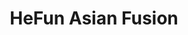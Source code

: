 ---
layout: place
title: "HeFun Asian Fusion"
permalink: /florida/palm-harbor/hefun-asian-fusion.html
stateAbbr: FL
stateName: Florida
cityName: Palm Harbor
seo:
  name: "HeFun Asian Fusion"
  type: Restaurant
  links: null
description: "Looking for sushi in Palm Harbor, Florida? Check out HeFun Asian Fusion for a delightful Japanese dining experience. Enjoy a variety of sushi and other dishe..."
place_id: ChIJ3dHw1EPtwogRGtKthTSDcQM
photos:
  - name: >-
      places/ChIJ3dHw1EPtwogRGtKthTSDcQM/photos/AeeoHcJObq2DhtZJ5DvTC6-e3g7IhxV0B7vTXcYkep31uOGkAh8mGoTJMN13EY4L5Q7AQRwqI5LsNeHSWQlOXpJgxvpHyHCxEylHvb2myX1PtwCg1E-IbSF4n_5SAOEePHL4rgJTKfdh7PBwHF6-lUNcp4j5Z4WbqG7pFQjZChWlJz4xBOr9rzQ1LAm-Rt36tSyvgtLLtRYS3_TPc_q0Wigum-9o9bYrcgDBNEaZ3XA9GR9PdsoEhf9q11aV0sCbf9L9gYoGHS398gB_-chjsON3ZEQodWr-dIsHpYpdTQNaCYklyQ
    widthPx: 4032
    heightPx: 2268
    authorAttributions:
      - displayName: HeFun Asian Fusion
        uri: https://maps.google.com/maps/contrib/108658113032725936378
        photoUri: >-
          https://lh3.googleusercontent.com/a-/ALV-UjUdC1NZ_Y2tOGB4DFC0Bx44lykLqu2LUdOAQNS5ttt0G308pdU=s100-p-k-no-mo
    flagContentUri: >-
      https://www.google.com/local/imagery/report/?cb_client=maps_api_places.places_api&image_key=!1e10!2sAF1QipN3YHyT4PS9JscXf4VoGMNPpgfQS84DnZYyJptg&hl=en-US
    googleMapsUri: >-
      https://www.google.com/maps/place//data=!3m4!1e2!3m2!1sAF1QipN3YHyT4PS9JscXf4VoGMNPpgfQS84DnZYyJptg!2e10!4m2!3m1!1s0x88c2ed43d4f0d1dd:0x371833485add21a
  - name: >-
      places/ChIJ3dHw1EPtwogRGtKthTSDcQM/photos/AeeoHcJih-8Pwr0aaF9R7zmgPle8HqtJro05l1-nArJFaBrXJkDOY-IzjVEbQNjJp4mrb4Cjzu5-h-hMA-PJALMp6CnXqye8SsPE0pYhTaxJQ6sQk0jqpFPr3c2PqS9m_HUFgS3Fi79fTcv8AF1oc0zsxUuqeGeAO0AYt3auMtS8vFhj27_ylWQpkL0tbS3zA2kukciTE70QIZvJQlLCMzD81Dq3IPMhlGLg_y6ipvHfYpXxjuI0xZXWGbk66OfV-NKZ0WHOJkOysf5ZQM3kd-94i3M75zFiyua6zGIxOuYz7b5PxQ
    widthPx: 680
    heightPx: 510
    authorAttributions:
      - displayName: HeFun Asian Fusion
        uri: https://maps.google.com/maps/contrib/108658113032725936378
        photoUri: >-
          https://lh3.googleusercontent.com/a-/ALV-UjUdC1NZ_Y2tOGB4DFC0Bx44lykLqu2LUdOAQNS5ttt0G308pdU=s100-p-k-no-mo
    flagContentUri: >-
      https://www.google.com/local/imagery/report/?cb_client=maps_api_places.places_api&image_key=!1e10!2sAF1QipMQKq0d4yIQKMvvvSsoo2IMQadZK-8VvjS_tQFq&hl=en-US
    googleMapsUri: >-
      https://www.google.com/maps/place//data=!3m4!1e2!3m2!1sAF1QipMQKq0d4yIQKMvvvSsoo2IMQadZK-8VvjS_tQFq!2e10!4m2!3m1!1s0x88c2ed43d4f0d1dd:0x371833485add21a
  - name: >-
      places/ChIJ3dHw1EPtwogRGtKthTSDcQM/photos/AeeoHcI6cCBnz6NUMtlSOk_4pOC_zEkmTkqe7rpk_yXH_cj7s2euIbBzGeEjsCfX2h50oAkgPGXYm4dACqXmOCFbTSSFunMw8Ee7NglIsOmUfaLk-zHaKpC-HWVM_8x8z-QxaC_IjkCwQ_a_TzvV4gLpeEyAYVKKA7MCX6gKll0KsCAmXsIg-abjbL8mqX_-inlyfOukfFBq2tP1XPiZzUIkrm7qreSJkj88n07Z3Qsm9LEvF2zKdJMQuCMVLVN0HEhGjVsIoiurK7AgHfmqOjNC_qAaixN6bT1y1zfkLn2LgGu_bbZndfFhwiVFgjRiYE5yqgtyVTDe3NMPmvp71XmrC5Y7oeNqxexZpQ-OebKIiL1eHIMxmZCFtDBQizEe-TOOn7z5yTJNjF59KKQOuxFlbMM_cQbwb8mzhsayJ9pKqd4
    widthPx: 3024
    heightPx: 4032
    authorAttributions:
      - displayName: Jocelyn Bodak
        uri: https://maps.google.com/maps/contrib/104935234183485404029
        photoUri: >-
          https://lh3.googleusercontent.com/a/ACg8ocJO5d8oYwTG9_L1_xoRkQKooQsNbwXnVFEbjxe6XsLLr4D5EQ=s100-p-k-no-mo
    flagContentUri: >-
      https://www.google.com/local/imagery/report/?cb_client=maps_api_places.places_api&image_key=!1e10!2sCIHM0ogKEICAgMDI0-6fHA&hl=en-US
    googleMapsUri: >-
      https://www.google.com/maps/place//data=!3m4!1e2!3m2!1sCIHM0ogKEICAgMDI0-6fHA!2e10!4m2!3m1!1s0x88c2ed43d4f0d1dd:0x371833485add21a
  - name: >-
      places/ChIJ3dHw1EPtwogRGtKthTSDcQM/photos/AeeoHcJCrmSGLZHX-ARP3QKVTvjkg2aHW6NXCDV2wYTwgCzsNikQUjCDZUPA0APJ1wzyMKIwHKAcGLRXB5gkZlsuQsGmB5U5ycvOP8DOyS7llwV5jXHKM0eB1Ks3egaDTcFYfSqkkJYVDul-CFlhppBpVymVF49M4hQDZZOy-4Z48_9bfQlTZxNlP1w69u-EjhagzP82ePPVxblS-NLClcKNS46ZutV0mEUb0xfg48iR-ulSW26W85PwwWfAF5te2SfXCjtCQOOe0hDsY_oYBE1pAsx-yfkU3Y3EU7J8cZYL_39pmw
    widthPx: 4031
    heightPx: 2809
    authorAttributions:
      - displayName: HeFun Asian Fusion
        uri: https://maps.google.com/maps/contrib/108658113032725936378
        photoUri: >-
          https://lh3.googleusercontent.com/a-/ALV-UjUdC1NZ_Y2tOGB4DFC0Bx44lykLqu2LUdOAQNS5ttt0G308pdU=s100-p-k-no-mo
    flagContentUri: >-
      https://www.google.com/local/imagery/report/?cb_client=maps_api_places.places_api&image_key=!1e10!2sAF1QipNZx5pY_QGni_yIzpta6l8qxDlK061F8ZgSMdv4&hl=en-US
    googleMapsUri: >-
      https://www.google.com/maps/place//data=!3m4!1e2!3m2!1sAF1QipNZx5pY_QGni_yIzpta6l8qxDlK061F8ZgSMdv4!2e10!4m2!3m1!1s0x88c2ed43d4f0d1dd:0x371833485add21a
  - name: >-
      places/ChIJ3dHw1EPtwogRGtKthTSDcQM/photos/AeeoHcIRo8zD06_VvhISiKNI6PVySyaOwyh7DiLDWmzDM4NJA4faRaG_rlyWfd3424t5vALZTYUqUTIQAvaeVnVTWgUrpcSiXuA8kf00xDLJgDjSV_pG517klZSuye0zMw5AuQDUPCGVHguQvZBXzKM25Anys8Spl14BH8nSAuZyy2rDMm_YoPcCncof9wx07ftflTxkBK6FADbnti2f4P5Fe68AqIZgfPUZdAAu_BBWnTFjLPZ22m6UjbWUWNMRexc0O5TciMBwvmggBjExBLQ0a5tS4eUhayQ4-mnioFfwyivziw
    widthPx: 3936
    heightPx: 3024
    authorAttributions:
      - displayName: HeFun Asian Fusion
        uri: https://maps.google.com/maps/contrib/108658113032725936378
        photoUri: >-
          https://lh3.googleusercontent.com/a-/ALV-UjUdC1NZ_Y2tOGB4DFC0Bx44lykLqu2LUdOAQNS5ttt0G308pdU=s100-p-k-no-mo
    flagContentUri: >-
      https://www.google.com/local/imagery/report/?cb_client=maps_api_places.places_api&image_key=!1e10!2sAF1QipOSYjGy1RLvqy0RKqlk7-GyKLcdsbGjFI3t-fEV&hl=en-US
    googleMapsUri: >-
      https://www.google.com/maps/place//data=!3m4!1e2!3m2!1sAF1QipOSYjGy1RLvqy0RKqlk7-GyKLcdsbGjFI3t-fEV!2e10!4m2!3m1!1s0x88c2ed43d4f0d1dd:0x371833485add21a
  - name: >-
      places/ChIJ3dHw1EPtwogRGtKthTSDcQM/photos/AeeoHcKCC_XVQhYxK4PfW8rCU5QpEr2CpD68_JVPgkVb7W3qAnpbwixEFFhAf8qP0MOX0FiZTMPVTz1CP93Tqu5JoQi3ohe5QEs7Wjifi3XRWhcU1E3f82gCFcM0mvWFIsoTY3j7PWsLAsrJi3T0JZDryDey6WLJnUlCC3KTW0rcJqtRBdqaaW3fgMPvA576ZYbVXVtmc3QEyymK39hVAGgVS4q19I9hZazn_t81Vtw1EtY4xL_kT6Q4Tg6AaCdpg6uM9lDsyy8s2CRiSiNFqMcZUQehs2BMj7yl_lqpSrEJgPvz1A
    widthPx: 680
    heightPx: 510
    authorAttributions:
      - displayName: HeFun Asian Fusion
        uri: https://maps.google.com/maps/contrib/108658113032725936378
        photoUri: >-
          https://lh3.googleusercontent.com/a-/ALV-UjUdC1NZ_Y2tOGB4DFC0Bx44lykLqu2LUdOAQNS5ttt0G308pdU=s100-p-k-no-mo
    flagContentUri: >-
      https://www.google.com/local/imagery/report/?cb_client=maps_api_places.places_api&image_key=!1e10!2sAF1QipPj4CpoOvgM4lBXwKa0Z0LrbVH5RKAmpCtI9llk&hl=en-US
    googleMapsUri: >-
      https://www.google.com/maps/place//data=!3m4!1e2!3m2!1sAF1QipPj4CpoOvgM4lBXwKa0Z0LrbVH5RKAmpCtI9llk!2e10!4m2!3m1!1s0x88c2ed43d4f0d1dd:0x371833485add21a
  - name: >-
      places/ChIJ3dHw1EPtwogRGtKthTSDcQM/photos/AeeoHcLNn6Zp4nMpQ6bDsVmOlMnLlndGBTopLnlJP2X9x44r8YhGckjPlp6_0Ilf0ddkuFtkIjzYvLx_sWSjGiDfR2g4VVgRn8ZmJeqkXxXFqS1FehqM-tj9hvbl_ni7vmzhddMg51YNXePDEYW1XRS2X9uOVDteSzidvj4MIG8qcgIG3VAIjESCzXPsO9RZgXaFUTt5VXes886qNejgrC9rchMC7lETpS3AGdoo9bimm_0L2aUSL3-PQEbMt6RbvMDjukUA2MonQIhjTmyMOC6cdnokXVSXLcODmT9ADdiMdzw7Tw
    widthPx: 680
    heightPx: 510
    authorAttributions:
      - displayName: HeFun Asian Fusion
        uri: https://maps.google.com/maps/contrib/108658113032725936378
        photoUri: >-
          https://lh3.googleusercontent.com/a-/ALV-UjUdC1NZ_Y2tOGB4DFC0Bx44lykLqu2LUdOAQNS5ttt0G308pdU=s100-p-k-no-mo
    flagContentUri: >-
      https://www.google.com/local/imagery/report/?cb_client=maps_api_places.places_api&image_key=!1e10!2sAF1QipPUE0nEH09D8NMWcZise92W-5o3YShAKCD9gFLf&hl=en-US
    googleMapsUri: >-
      https://www.google.com/maps/place//data=!3m4!1e2!3m2!1sAF1QipPUE0nEH09D8NMWcZise92W-5o3YShAKCD9gFLf!2e10!4m2!3m1!1s0x88c2ed43d4f0d1dd:0x371833485add21a
  - name: >-
      places/ChIJ3dHw1EPtwogRGtKthTSDcQM/photos/AeeoHcIXabVy3yrrNHzUtADzDLydnf4mnGTUwn3IYIz5Bw5THJNaAz7W1LwkuzxHfFukD6zJVUQsRITXtKPEjUJCecXLr3OGdyEuodNjcxbVOCqisaaK5PPMKaBKgD0Dsa-JenMkCGdoXVivRgiMC0u4Td1IwRWDzkE1mAvSU4irQrGDrjKrTXmUAlEopvM4a5NHKkslVnPXpbWi6okWfpL_3wDBZVompF0N9gXIN6byYtEtMyt7o4oAx99cHlURwCb2ztFjnJY5XRAv-jnw6RYCnlN1L-Oprbd5bRsvyecQLFfy4w
    widthPx: 680
    heightPx: 405
    authorAttributions:
      - displayName: HeFun Asian Fusion
        uri: https://maps.google.com/maps/contrib/108658113032725936378
        photoUri: >-
          https://lh3.googleusercontent.com/a-/ALV-UjUdC1NZ_Y2tOGB4DFC0Bx44lykLqu2LUdOAQNS5ttt0G308pdU=s100-p-k-no-mo
    flagContentUri: >-
      https://www.google.com/local/imagery/report/?cb_client=maps_api_places.places_api&image_key=!1e10!2sAF1QipMPAxc6XCja8KvM3y2SJ4gRNvvrjCcyBBSHP0ZJ&hl=en-US
    googleMapsUri: >-
      https://www.google.com/maps/place//data=!3m4!1e2!3m2!1sAF1QipMPAxc6XCja8KvM3y2SJ4gRNvvrjCcyBBSHP0ZJ!2e10!4m2!3m1!1s0x88c2ed43d4f0d1dd:0x371833485add21a
  - name: >-
      places/ChIJ3dHw1EPtwogRGtKthTSDcQM/photos/AeeoHcKeNgMC7G15kadVN-wSzbhB7Q-sCMfQMauMl4tSwaXTo0cX9jAdwjmnmeTXRgGkqAfFo3u8l9GFCgUcbtDSz8qFifWpRuI9itLDv6Ah08YldRfmeBgImjlLmE0Ijy7Y8FaL5opDL78PGixbT2DOA9ALwgIc_2CW34WE_mIJCriMIBa7XXRY0b3_mZkk7b-EKyHsFkwE7hZSkwYLGhtOMP8gw7HJuFQBQxdxS13_UdJXx8RhPnSLXlFYgXQ_VG4b4SiDdrQRrMksHndVf3hW6yWIoGYseOEHZWVchJySjHs1Ww
    widthPx: 653
    heightPx: 510
    authorAttributions:
      - displayName: HeFun Asian Fusion
        uri: https://maps.google.com/maps/contrib/108658113032725936378
        photoUri: >-
          https://lh3.googleusercontent.com/a-/ALV-UjUdC1NZ_Y2tOGB4DFC0Bx44lykLqu2LUdOAQNS5ttt0G308pdU=s100-p-k-no-mo
    flagContentUri: >-
      https://www.google.com/local/imagery/report/?cb_client=maps_api_places.places_api&image_key=!1e10!2sAF1QipO02JJd7oKx8fBPCSFROmtELRH7t5LiL1RWeggf&hl=en-US
    googleMapsUri: >-
      https://www.google.com/maps/place//data=!3m4!1e2!3m2!1sAF1QipO02JJd7oKx8fBPCSFROmtELRH7t5LiL1RWeggf!2e10!4m2!3m1!1s0x88c2ed43d4f0d1dd:0x371833485add21a
  - name: >-
      places/ChIJ3dHw1EPtwogRGtKthTSDcQM/photos/AeeoHcLcCbnnapJnW3G6cS-nsk1T4FpaREwWnA38b_Vi0W429K_dVP8v-7IS0jmzl5d9FR3viutV7A6OB8Z8MuFE6EPAfufgnJtncMH-6S16LEA46v0c0x5QWTvr4acr-RWzkSSgSaOA1BZc18bW6cPjLR5JiBSUhjLLMWlIx1EU-6y2K6uFWZbkxmXJWWe7BcEJp_dOs8551JPOCszGyoM91zWoEpEtwORQWrfepugPxiTJpgPytxJf9IAGqGQlkz3qVlRz2SuNK9SVMzWssfuAIDtsIC2r-dve0QWSGVC2oxgyfQ
    widthPx: 680
    heightPx: 432
    authorAttributions:
      - displayName: HeFun Asian Fusion
        uri: https://maps.google.com/maps/contrib/108658113032725936378
        photoUri: >-
          https://lh3.googleusercontent.com/a-/ALV-UjUdC1NZ_Y2tOGB4DFC0Bx44lykLqu2LUdOAQNS5ttt0G308pdU=s100-p-k-no-mo
    flagContentUri: >-
      https://www.google.com/local/imagery/report/?cb_client=maps_api_places.places_api&image_key=!1e10!2sAF1QipP3819CLjDIu-dYZ4ogZrWDJnlQFfX1uIRmqSoa&hl=en-US
    googleMapsUri: >-
      https://www.google.com/maps/place//data=!3m4!1e2!3m2!1sAF1QipP3819CLjDIu-dYZ4ogZrWDJnlQFfX1uIRmqSoa!2e10!4m2!3m1!1s0x88c2ed43d4f0d1dd:0x371833485add21a
address: 4952 Ridgemoor Blvd, Palm Harbor, FL 34685, USA
street: 4952 Ridgemoor Blvd
city: Palm Harbor
state: FL
zip: '34685'
country: USA
neighborhood: null
latitude: '28.099653'
longitude: '-82.691581'
accessibility_options:
  wheelchairAccessibleParking: true
  wheelchairAccessibleEntrance: true
  wheelchairAccessibleSeating: true
business_status: OPERATIONAL
name: HeFun Asian Fusion
google_maps_links:
  directionsUri: >-
    https://www.google.com/maps/dir//''/data=!4m7!4m6!1m1!4e2!1m2!1m1!1s0x88c2ed43d4f0d1dd:0x371833485add21a!3e0
  placeUri: https://maps.google.com/?cid=248123716086387226
  writeAReviewUri: >-
    https://www.google.com/maps/place//data=!4m3!3m2!1s0x88c2ed43d4f0d1dd:0x371833485add21a!12e1
  reviewsUri: >-
    https://www.google.com/maps/place//data=!4m4!3m3!1s0x88c2ed43d4f0d1dd:0x371833485add21a!9m1!1b1
  photosUri: >-
    https://www.google.com/maps/place//data=!4m3!3m2!1s0x88c2ed43d4f0d1dd:0x371833485add21a!10e5
primary_type: Asian Restaurant
opening_hours:
  regular: null
  current: null
secondary_opening_hours:
  regular:
    weekdayDescriptions: null
    type: null
  current:
    weekdayDescriptions: null
    type: null
phone: null
price_level: null
price_range: null
rating: null
rating_count: 0
website: null
reviews: null
parking_options: null
payment_options: null
allow_dogs: null
curbside_pickup: null
delivery: null
dine_in: null
good_for_children: null
good_for_groups: null
good_for_sports: null
live_music: null
menu_for_children: null
outdoor_seating: null
reservable: null
restroom: null
serves_beer: null
serves_breakfast: null
serves_brunch: null
serves_cocktails: null
serves_coffee: null
serves_dinner: null
serves_dessert: null
serves_lunch: null
serves_vegetarian_food: null
serves_wine: null
takeout: null
summary: null

---
